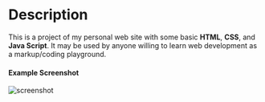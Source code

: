 # **Description**

 This is a project of my personal web site with some basic **HTML**, **CSS**, and **Java Script**. It may be used by anyone willing to learn web development as a markup/coding playground.

 #### **Example Screenshot**
 ![screenshot](https://i.imgur.com/VztSdtg.jpg)

